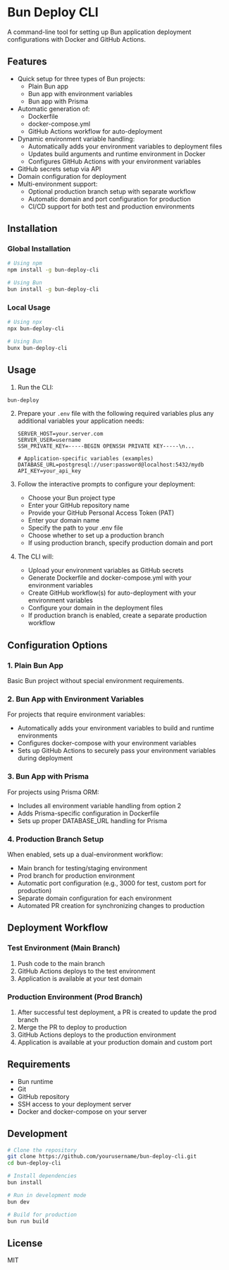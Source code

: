# Bun Deploy CLI

A command-line tool for setting up Bun application deployment configurations with Docker and GitHub Actions.

## Features

- Quick setup for three types of Bun projects:
  - Plain Bun app
  - Bun app with environment variables
  - Bun app with Prisma
- Automatic generation of:
  - Dockerfile
  - docker-compose.yml
  - GitHub Actions workflow for auto-deployment
- Dynamic environment variable handling:
  - Automatically adds your environment variables to deployment files
  - Updates build arguments and runtime environment in Docker
  - Configures GitHub Actions with your environment variables
- GitHub secrets setup via API
- Domain configuration for deployment
- Multi-environment support:
  - Optional production branch setup with separate workflow
  - Automatic domain and port configuration for production
  - CI/CD support for both test and production environments

## Installation

### Global Installation

```bash
# Using npm
npm install -g bun-deploy-cli

# Using Bun
bun install -g bun-deploy-cli
```

### Local Usage

```bash
# Using npx
npx bun-deploy-cli

# Using Bun
bunx bun-deploy-cli
```

## Usage

1. Run the CLI:

```bash
bun-deploy
```

2. Prepare your `.env` file with the following required variables plus any additional variables your application needs:
   ```
   SERVER_HOST=your.server.com
   SERVER_USER=username
   SSH_PRIVATE_KEY=-----BEGIN OPENSSH PRIVATE KEY-----\n...
   
   # Application-specific variables (examples)
   DATABASE_URL=postgresql://user:password@localhost:5432/mydb
   API_KEY=your_api_key
   ```

3. Follow the interactive prompts to configure your deployment:
   - Choose your Bun project type
   - Enter your GitHub repository name
   - Provide your GitHub Personal Access Token (PAT)
   - Enter your domain name
   - Specify the path to your .env file
   - Choose whether to set up a production branch
   - If using production branch, specify production domain and port

4. The CLI will:
   - Upload your environment variables as GitHub secrets
   - Generate Dockerfile and docker-compose.yml with your environment variables
   - Create GitHub workflow(s) for auto-deployment with your environment variables
   - Configure your domain in the deployment files
   - If production branch is enabled, create a separate production workflow

## Configuration Options

### 1. Plain Bun App

Basic Bun project without special environment requirements.

### 2. Bun App with Environment Variables

For projects that require environment variables:
- Automatically adds your environment variables to build and runtime environments
- Configures docker-compose with your environment variables
- Sets up GitHub Actions to securely pass your environment variables during deployment

### 3. Bun App with Prisma

For projects using Prisma ORM:
- Includes all environment variable handling from option 2
- Adds Prisma-specific configuration in Dockerfile
- Sets up proper DATABASE_URL handling for Prisma

### 4. Production Branch Setup

When enabled, sets up a dual-environment workflow:
- Main branch for testing/staging environment
- Prod branch for production environment
- Automatic port configuration (e.g., 3000 for test, custom port for production)
- Separate domain configuration for each environment
- Automated PR creation for synchronizing changes to production

## Deployment Workflow

### Test Environment (Main Branch)
1. Push code to the main branch
2. GitHub Actions deploys to the test environment
3. Application is available at your test domain

### Production Environment (Prod Branch)
1. After successful test deployment, a PR is created to update the prod branch
2. Merge the PR to deploy to production
3. GitHub Actions deploys to the production environment
4. Application is available at your production domain and custom port

## Requirements

- Bun runtime
- Git
- GitHub repository
- SSH access to your deployment server
- Docker and docker-compose on your server

## Development

```bash
# Clone the repository
git clone https://github.com/yourusername/bun-deploy-cli.git
cd bun-deploy-cli

# Install dependencies
bun install

# Run in development mode
bun dev

# Build for production
bun run build
```

## License

MIT
